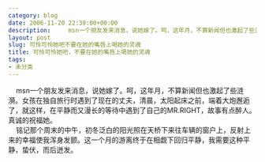 ```yaml
---
category: blog
date: 2006-11-20 22:39:00+00:00
description:     msn一个朋友发来消息，说她嫁了。呵，这年月，不算新闻但也激起了些涟漪。
layout: post
slug: 可怜可怜她吧不要在她的嘴唇上喝她的灵魂
title: 可怜可怜她吧，不要在她的嘴唇上喝她的灵魂
tags:
- 未分类
---
```


    msn一个朋友发来消息，说她嫁了。呵，这年月，不算新闻但也激起了些涟漪。女孩在独自旅行时遇到了现在的丈夫，清晨，太阳起床之前，端着大炮邂逅了，就这样，在平静而又漫长的等待中遇到了自己的MR.RIGHT，故事有点醉人。真诚的祝福她。  
    铭记那个周末的中午，初冬泛白的阳光照在天桥下来往车辆的窗户上，反射上来的幸福使我浑身发颤。这一个月的游离终于在相觑下回归平静，我需要这种平静，蛰伏，而后迸发。  

